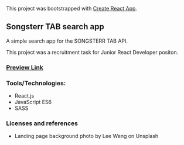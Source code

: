 This project was bootstrapped with [Create React App](https://github.com/facebook/create-react-app).

## Songsterr TAB search app

A simple search app for the SONGSTERR TAB API.

This project was a recruitment task for Junior React Developer positon.

### [Preview Link](http://picayune-tax.surge.sh)

### Tools/Technologies:
* React.js
* JavaScript ES6
* SASS

### Licenses and references
* Landing page background photo by Lee Weng on Unsplash

